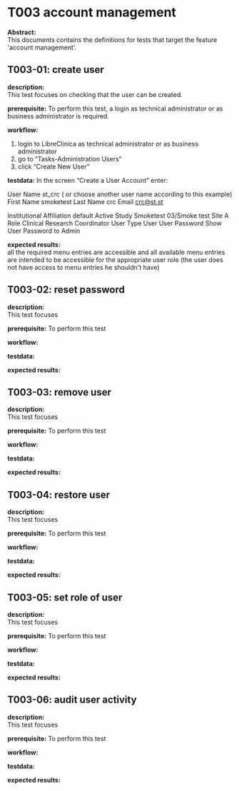 # T003 account management
**Abstract:**  
This documents contains the definitions for tests that target the feature 'account management'.

## T003-01: create user
**description:**  
This test focuses on checking that the user can be created.

**prerequisite:**
To perform this test, a login as technical administrator or as business administrator is required.

**workflow:**  
1. login to LibreClinica as technical administrator or as business administrator
1. go to “Tasks-Administration Users”
1. click “Create New User”

**testdata:**
In the screen “Create a User Account” enter:

User Name	st_crc ( or choose another user name according to this example)
First Name	smoketest
Last Name	crc
Email	crc@st.st

Institutional Affiliation	default
Active Study	Smoketest 03/Smoke test Site A
Role	Clinical Research Coordinator
User Type	User
User Password	Show User Password to Admin





**expected results:**  
all the required menu entries are accessible and all available menu entries are intended to be accessible for the appropriate user role (the user does not have access to menu entries he shouldn't have)


## T003-02: reset password
**description:**  
This test focuses 

**prerequisite:**
To perform this test

**workflow:**  

**testdata:**

**expected results:**  

## T003-03: remove user 
**description:**  
This test focuses 

**prerequisite:**
To perform this test

**workflow:**  

**testdata:**

**expected results:**  

## T003-04: restore user
**description:**  
This test focuses 

**prerequisite:**
To perform this test

**workflow:**  

**testdata:**

**expected results:**  

## T003-05: set role of user
**description:**  
This test focuses 

**prerequisite:**
To perform this test

**workflow:**  

**testdata:**

**expected results:**  

## T003-06: audit user activity
**description:**  
This test focuses 

**prerequisite:**
To perform this test

**workflow:**  

**testdata:**

**expected results:**  

